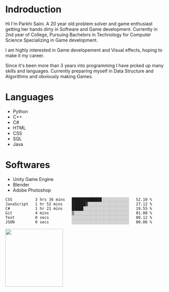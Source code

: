 # Indroduction
Hi I'm Parkhi Saini. A 20 year old problem solver and game enthusiast getting her hands dirty in Software and Game development. Currently in 2nd year of College, Pursuing Bachelors in Technology for Computer Science Specializing in Game development.

I am highly interested in Game developement and Visual effects, hoping to make it my career.

Since it's been more than 3 years into programming I have picked up many skills and languages. Currently preparing myself in Data Structure and Algorithms and obviously making Games.

# Languages

- Python 
- C++
- C#
- HTML 
- CSS
- SQL
- Java

# Softwares

- Unity Game Engine
- Blender
- Adobe Photoshop

<!--START_SECTION:waka-->

```text
CSS          3 hrs 36 mins   █████████████░░░░░░░░░░░░   52.10 %
JavaScript   1 hr 52 mins    ██████▓░░░░░░░░░░░░░░░░░░   27.12 %
C#           1 hr 21 mins    █████░░░░░░░░░░░░░░░░░░░░   19.55 %
Git          4 mins          ▒░░░░░░░░░░░░░░░░░░░░░░░░   01.00 %
Text         0 secs          ░░░░░░░░░░░░░░░░░░░░░░░░░   00.12 %
JSON         0 secs          ░░░░░░░░░░░░░░░░░░░░░░░░░   00.06 %
```

<!--END_SECTION:waka-->

<img height="180em" src="https://github-readme-stats.vercel.app/api?username=ParkhiSaini&show_icons=true&hide_border=true&&count_private=true&include_all_commits=true" />








